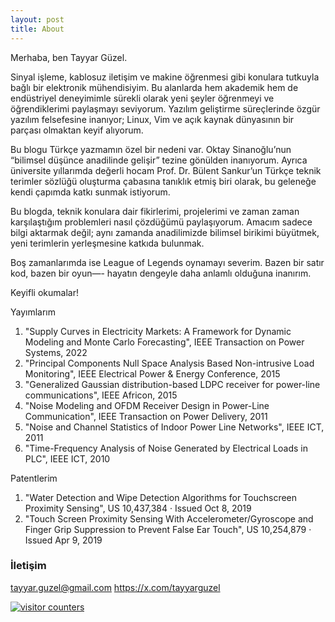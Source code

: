 ```yaml
---
layout: post
title: About
---
```


Merhaba, ben Tayyar Güzel.

Sinyal işleme, kablosuz iletişim ve makine öğrenmesi gibi konulara tutkuyla bağlı bir elektronik mühendisiyim. Bu alanlarda hem akademik hem de endüstriyel deneyimimle sürekli olarak yeni şeyler öğrenmeyi ve öğrendiklerimi paylaşmayı seviyorum. Yazılım geliştirme süreçlerinde özgür yazılım felsefesine inanıyor; Linux, Vim ve açık kaynak dünyasının bir parçası olmaktan keyif alıyorum.

Bu blogu Türkçe yazmamın özel bir nedeni var. Oktay Sinanoğlu’nun “bilimsel düşünce anadilinde gelişir” tezine gönülden inanıyorum. Ayrıca üniversite yıllarımda değerli hocam Prof. Dr. Bülent Sankur’un Türkçe teknik terimler sözlüğü oluşturma çabasına tanıklık etmiş biri olarak, bu geleneğe kendi çapımda katkı sunmak istiyorum. 

Bu blogda, teknik konulara dair fikirlerimi, projelerimi ve zaman zaman karşılaştığım problemleri nasıl çözdüğümü paylaşıyorum. Amacım sadece bilgi aktarmak değil; aynı zamanda anadilimizde bilimsel birikimi büyütmek, yeni terimlerin yerleşmesine katkıda bulunmak.

Boş zamanlarımda ise League of Legends oynamayı severim. Bazen bir satır kod, bazen bir oyun—- hayatın dengeyle daha anlamlı olduğuna inanırım.

Keyifli okumalar!

Yayımlarım

1. "Supply Curves in Electricity Markets: A Framework for Dynamic Modeling and Monte Carlo Forecasting", IEEE Transaction on Power Systems, 2022
2. "Principal Components Null Space Analysis Based Non-intrusive Load Monitoring", IEEE Electrical Power & Energy Conference, 2015
3. "Generalized Gaussian distribution-based LDPC receiver for power-line communications", IEEE Africon, 2015
4. "Noise Modeling and OFDM Receiver Design in Power-Line Communication", IEEE Transaction on Power Delivery, 2011
5. "Noise and Channel Statistics of Indoor Power Line Networks", IEEE ICT, 2011
6. "Time-Frequency Analysis of Noise Generated by Electrical Loads in PLC", IEEE ICT, 2010

Patentlerim

1. "Water Detection and Wipe Detection Algorithms for Touchscreen Proximity Sensing", US 10,437,384 · Issued Oct 8, 2019
2. "Touch Screen Proximity Sensing With Accelerometer/Gyroscope and Finger Grip Suppression to Prevent False Ear Touch", US 10,254,879 · Issued Apr 9, 2019

### İletişim

[tayyar.guzel@gmail.com](mailto:tayyar.guzel@gmail.com)
https://x.com/tayyarguzel

<a href="https://www.freecounterstat.com" title="visitor counters"><img src="https://counter4.optistats.ovh/private/freecounterstat.php?c=cx3ac8d6kfuk49ch6bj6m322mq883cqy" border="0" title="visitor counters" alt="visitor counters"></a>

